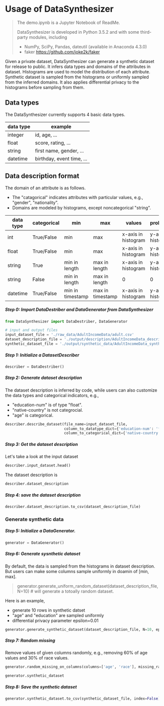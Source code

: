 
# Usage of DataSynthesizer

> The demo.ipynb is a Jupyter Notebook of ReadMe.
>
> DataSynthesizer is developed in Python 3.5.2 and with some third-party modules, including
>
> - NumPy, SciPy, Pandas, dateutil (available in Anaconda 4.3.0)
> - faker https://github.com/joke2k/faker

Given a private dataset, DataSynthesizer can generate a synthetic dataset for release to public. It infers data types and domains of the attributes in dataset. Histograms are used to model the distribution of each attribute. Synthetic dataset is sampled from the histograms or uniformly sampled from the inferred domains. It also applies differential privacy to the histograms before sampling from them.

## Data types

 The DataSynthesizer currently supports 4 basic data types.

| data type | example                   |
| --------- | ------------------------- |
| integer   | id, age, ...              |
| float     | score, rating, ...        |
| string    | first name, gender, ...   |
| datetime  | birthday, event time, ... |

## Data description format

The domain of an attribute is as follows.
- The "catagorical" indicates attributes with particular values, e.g., "gender", "nationality".
- Domains are modeled by histograms, except noncategorical "string".

| data type | categorical | min              | max              | values              | probabilities       | values count       | missing rate |
| --------- | ----------- | ---------------- | ---------------- | ------------------- | ------------------- | ------------------ | ------------ |
| int       | True/False  | min              | max              | x-axis in histogram | y-axis in histogram | #bins in histogram | missing rate |
| float     | True/False  | min              | max              | x-axis in histogram | y-axis in histogram | #bins in histogram | missing rate |
| string    | True        | min in length    | max in length    | x-axis in histogram | y-axis in histogram | #bins in histogram | missing rate |
| string    | False       | min in length    | max in length    | 0                   | 0                   | 0                  | missing rate |
| datetime  | True/False  | min in timestamp | max in timestamp | x-axis in histogram | y-axis in histogram | #bins in histogram | missing rate |

##### Step 0: Import DataDestriber and DataGenerator from DataSynthesizer


```python
from DataSynthesizer import DataDestriber, DataGenerator
```


```python
# input and output files
input_dataset_file = './raw_data/AdultIncomeData/adult.csv'
dataset_description_file = './output/description/AdultIncomeData_description.csv'
synthetic_dataset_file = './output/synthetic_data/AdultIncomeData_synthetic.csv'
```

##### Step 1: Initialize a DatasetDescriber


```python
describer = DataDestriber()
```

##### Step 2: Generate dataset description

The dataset description is inferred by code, while users can also customize the data types and categorical indicators, e.g.,
- "education-num" is of type "float".
- "native-country" is not categrocial.
- "age" is categorical.


```python
describer.describe_dataset(file_name=input_dataset_file,
                           column_to_datatype_dict={'education-num': 'float'},
                           column_to_categorical_dict={'native-country':False,'age':True})
```

##### Step 3: Get the dataset description

Let's take a look at the input dataset


```python
describer.input_dataset.head()
```

The dataset description is


```python
describer.dataset_description
```

##### Step 4: save the dataset description


```python
describer.dataset_description.to_csv(dataset_description_file)
```

### Generate synthetic data

##### Step 5: Initialize a DataGenerator.


```python
generator = DataGenerator()
```

##### Step 6: Generate sysnthetic dataset

By default, the data is sampled from the histograms in dataset description. But users can make some columns sample uniformly in doamin of [min, max].

> generator.generate_uniform_random_dataset(dataset_description_file, N=10) # will generate a totoally random dataset.

Here is an example,
- generate 10 rows in synthetic datset
- "age" and "education" are sampled uniformly
- differential privacy parameter epsilon=0.01


```python
generator.generate_synthetic_dataset(dataset_description_file, N=10, epsilon=0.01, uniform_columns={'age', 'education'})
```

##### Step 7: Random missing

Remove values of given columns randomly, e.g., removing 60% of age values and 30% of race values.


```python
generator.random_missing_on_columns(columns=['age', 'race'], missing_rates=[0.6, 0.3])
```


```python
generator.synthetic_dataset
```

##### Step 8: Save the synthetic dataset


```python
generator.synthetic_dataset.to_csv(synthetic_dataset_file, index=False)
```
